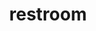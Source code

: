 ---
layout: smileys&emotion
title: restroom
emoji: restroom
permalink: 🚻.html
image: assets/img/3moji/restroom.png
---